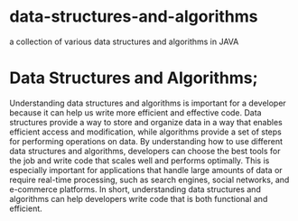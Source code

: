 # data-structures-and-algorithms
a collection of various data structures and algorithms in JAVA

# Data Structures and Algorithms;
Understanding data structures and algorithms is important for a developer because it can help us write more efficient and effective code. Data structures provide a way to store and organize data in a way that enables efficient access and modification, while algorithms provide a set of steps for performing operations on data. By understanding how to use different data structures and algorithms, developers can choose the best tools for the job and write code that scales well and performs optimally. This is especially important for applications that handle large amounts of data or require real-time processing, such as search engines, social networks, and e-commerce platforms. In short, understanding data structures and algorithms can help developers write code that is both functional and efficient.

